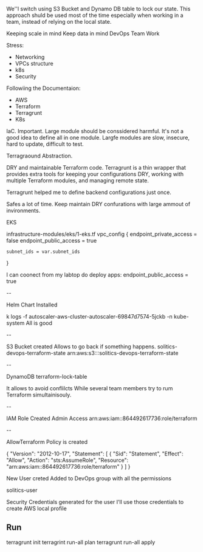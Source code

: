 We''l switch using S3 Bucket and Dynamo DB table to lock our state. 
This approach shuld be used most of the time especially when working in a team, 
instead of relying on the local state.


Keeping scale in mind
Keep data in mind
DevOps Team Work

Stress:
- Networking
- VPCs structure
- k8s
- Security

Followiing the Documentaion:
- AWS
- Terraform
- Terragrunt
- K8s

IaC. Important. Large module should be conssidered harmful.
It's not a good idea to define all in one module.
Largfe modules are slow, insecure, hard to update, difficult to test.


Terragraound Abstraction.

DRY and maintainable Terraform code.
Terragrunt is a thin wrapper that provides extra tools for keeping your configurations DRY, working with multiple Terraform modules, and managing remote state.

Terragrunt helped me to define backend configurations just once.

Safes a lot of time. Keep maintain DRY confurations with large ammout of invironments.


EKS

infrastructure-modules/eks/1-eks.tf
vpc_config {
    endpoint_private_access = false
    endpoint_public_access  = true

    subnet_ids = var.subnet_ids
  }

  I can coonect from my labtop do deploy apps:
  endpoint_public_access  = true

--

Helm Chart Installed

k logs -f  autoscaler-aws-cluster-autoscaler-69847d7574-5jckb  -n kube-system
All is good

--

S3 Bucket created
Allows to go back if something happens.
solitics-devops-terraform-state
arn:aws:s3:::solitics-devops-terraform-state

--

DynamoDB
terraform-lock-table

It allows to avoid conflilcts
While several team members try to rum Terraform simultainisouly.

--

IAM Role Created
Admin Access
arn:aws:iam::864492617736:role/terraform

--

AllowTerraform Policy is created 

{
	"Version": "2012-10-17",
	"Statement": [
		{
			"Sid": "Statement",
			"Effect": "Allow",
			"Action": "sts:AssumeRole",
			"Resource": "arn:aws:iam::864492617736:role/terraform"
		}
	]
}

New User creted
Added to DevOps group with all the permissions

solitics-user

Security Credentials generated for the user 
I'll use those credentials to create AWS local profile


## Run

terragrunt init
terragrint run-all plan 
terragrunt run-all apply